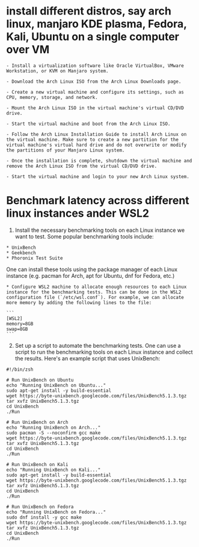 
# install different distros, say arch linux, manjaro KDE plasma, Fedora, Kali, Ubuntu on a single computer over VM

    - Install a virtualization software like Oracle VirtualBox, VMware Workstation, or KVM on Manjaro system.

    - Download the Arch Linux ISO from the Arch Linux Downloads page.

    - Create a new virtual machine and configure its settings, such as CPU, memory, storage, and network.

    - Mount the Arch Linux ISO in the virtual machine's virtual CD/DVD drive.

    - Start the virtual machine and boot from the Arch Linux ISO.

    - Follow the Arch Linux Installation Guide to install Arch Linux on the virtual machine. Make sure to create a new partition for the virtual machine's virtual hard drive and do not overwrite or modify the partitions of your Manjaro Linux system.

    - Once the installation is complete, shutdown the virtual machine and remove the Arch Linux ISO from the virtual CD/DVD drive.

    - Start the virtual machine and login to your new Arch Linux system.


# Benchmark latency across different linux instances ander WSL2

   1.  Install the necessary benchmarking tools on each Linux instance we want to test. Some popular benchmarking tools include:

    * UnixBench
    * Geekbench
    * Phoronix Test Suite

One can install these tools using the package manager of each Linux instance (e.g. pacman for Arch, apt for Ubuntu, dnf for Fedora, etc.)

    * Configure WSL2 machine to allocate enough resources to each Linux instance for the benchmarking tests. This can be done in the WSL2 configuration file (`/etc/wsl.conf`). For example, we can allocate more memory by adding the following lines to the file:

    ```
    [WSL2]
    memory=8GB
    swap=8GB
    ```

2. Set up a script to automate the benchmarking tests. One can use a script to run the benchmarking tools on each Linux instance and collect the results. Here's an example script that uses UnixBench:

```
#!/bin/zsh

# Run UnixBench on Ubuntu
echo "Running UnixBench on Ubuntu..."
sudo apt-get install -y build-essential
wget https://byte-unixbench.googlecode.com/files/UnixBench5.1.3.tgz
tar xvfz UnixBench5.1.3.tgz
cd UnixBench
./Run

# Run UnixBench on Arch
echo "Running UnixBench on Arch..."
sudo pacman -S --noconfirm gcc make
wget https://byte-unixbench.googlecode.com/files/UnixBench5.1.3.tgz
tar xvfz UnixBench5.1.3.tgz
cd UnixBench
./Run

# Run UnixBench on Kali
echo "Running UnixBench on Kali..."
sudo apt-get install -y build-essential
wget https://byte-unixbench.googlecode.com/files/UnixBench5.1.3.tgz
tar xvfz UnixBench5.1.3.tgz
cd UnixBench
./Run

# Run UnixBench on Fedora
echo "Running UnixBench on Fedora..."
sudo dnf install -y gcc make
wget https://byte-unixbench.googlecode.com/files/UnixBench5.1.3.tgz
tar xvfz UnixBench5.1.3.tgz
cd UnixBench
./Run

```
